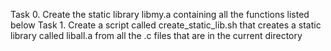 Task 0.  Create the static library libmy.a containing all the functions listed below
Task 1.  Create a script called create_static_lib.sh that creates a static library called liball.a from all the .c files that are in the current directory
